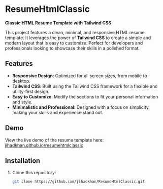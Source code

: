 # ResumeHtmlClassic

**Classic HTML Resume Template with Tailwind CSS**

This project features a clean, minimal, and responsive HTML resume template. It leverages the power of **Tailwind CSS** to create a simple and modern layout that is easy to customize. Perfect for developers and professionals looking to showcase their skills in a polished format.

## Features
- **Responsive Design**: Optimized for all screen sizes, from mobile to desktop.
- **Tailwind CSS**: Built using the Tailwind CSS framework for a flexible and utility-first design.
- **Easy to Customize**: Modify the sections to fit your personal information and style.
- **Minimalistic and Professional**: Designed with a focus on simplicity, making your skills and experience stand out.

## Demo

View the live demo of the resume template here:  
[jihadkhan.github.io/resumehtmlclassic](https://jihadkhan.github.io/resumehtmlclassic/)

## Installation

1. Clone this repository:
   ```bash
   git clone https://github.com/jihadkhan/ResumeHtmlClassic.git
